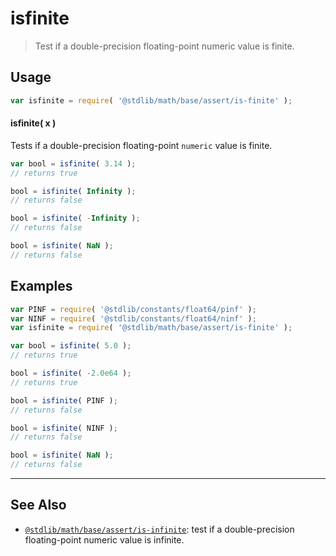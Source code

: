 <!--

@license Apache-2.0

Copyright (c) 2018 The Stdlib Authors.

Licensed under the Apache License, Version 2.0 (the "License");
you may not use this file except in compliance with the License.
You may obtain a copy of the License at

   http://www.apache.org/licenses/LICENSE-2.0

Unless required by applicable law or agreed to in writing, software
distributed under the License is distributed on an "AS IS" BASIS,
WITHOUT WARRANTIES OR CONDITIONS OF ANY KIND, either express or implied.
See the License for the specific language governing permissions and
limitations under the License.

-->

# isfinite

> Test if a double-precision floating-point numeric value is finite.

<section class="usage">

## Usage

```javascript
var isfinite = require( '@stdlib/math/base/assert/is-finite' );
```

#### isfinite( x )

Tests if a double-precision floating-point `numeric` value is finite.

```javascript
var bool = isfinite( 3.14 );
// returns true

bool = isfinite( Infinity );
// returns false

bool = isfinite( -Infinity );
// returns false

bool = isfinite( NaN );
// returns false
```

</section>

<!-- /.usage -->

<section class="examples">

## Examples

<!-- eslint no-undef: "error" -->

```javascript
var PINF = require( '@stdlib/constants/float64/pinf' );
var NINF = require( '@stdlib/constants/float64/ninf' );
var isfinite = require( '@stdlib/math/base/assert/is-finite' );

var bool = isfinite( 5.0 );
// returns true

bool = isfinite( -2.0e64 );
// returns true

bool = isfinite( PINF );
// returns false

bool = isfinite( NINF );
// returns false

bool = isfinite( NaN );
// returns false
```

</section>

<!-- /.examples -->

<!-- Section for related `stdlib` packages. Do not manually edit this section, as it is automatically populated. -->

<section class="related">

* * *

## See Also

-   [`@stdlib/math/base/assert/is-infinite`][@stdlib/math/base/assert/is-infinite]: test if a double-precision floating-point numeric value is infinite.

</section>

<!-- /.related -->

<!-- Section for all links. Make sure to keep an empty line after the `section` element and another before the `/section` close. -->

<section class="links">

<!-- <related-links> -->

[@stdlib/math/base/assert/is-infinite]: https://github.com/stdlib-js/math/tree/main/base/assert/is-infinite

<!-- </related-links> -->

</section>

<!-- /.links -->
